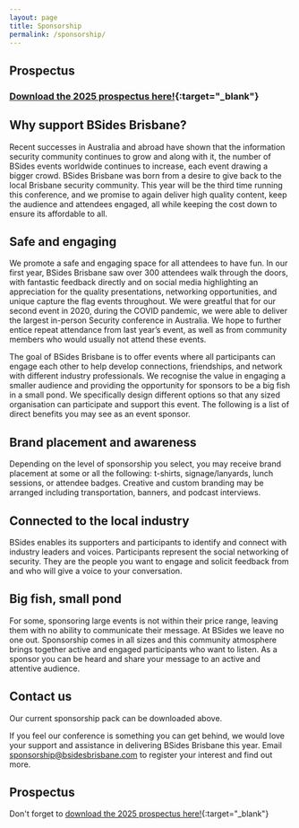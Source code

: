 ```yaml
---
layout: page
title: Sponsorship
permalink: /sponsorship/
---
```


## Prospectus
### [Download the 2025 prospectus here!](/assets/2025/sponsorship/2025_bne_prospectus.pdf){:target="_blank"}

## Why support BSides Brisbane?
Recent successes in Australia and abroad have shown that the information security community continues to grow and along with it, the number of BSides events worldwide continues to increase, each event drawing a bigger crowd. BSides Brisbane was born from a desire to give back to the local Brisbane security community. This year will be the third time running this conference, and we promise to again deliver high quality content, keep the audience and attendees engaged, all while keeping the cost down to ensure its affordable to all.

## Safe and engaging
We promote a safe and engaging space for all attendees to have fun. In our first year, BSides Brisbane saw over 300 attendees walk through the doors, with fantastic feedback directly and on social media highlighting an appreciation for the quality presentations, networking opportunities, and unique capture the flag events throughout. We were greatful that for our second event in 2020, during the COVID pandemic, we were able to deliver the largest in-person Security conference in Australia. We hope to further entice repeat attendance from last year’s event, as well as from community members who would usually not attend these events.

The goal of BSides Brisbane is to offer events where all participants can engage each other to help develop connections, friendships, and network with different industry professionals. We recognise the value in engaging a smaller audience and providing the opportunity for sponsors to be a big fish in a small pond. We specifically design different options so that any sized organisation can participate and support this event. The following is a list of direct benefits you may see as an event sponsor.

## Brand placement and awareness
Depending on the level of sponsorship you select, you may receive brand placement at some or all the following: t-shirts, signage/lanyards, lunch sessions, or attendee badges. Creative and custom branding may be arranged including transportation, banners, and podcast interviews.

## Connected to the local industry
BSides enables its supporters and participants to identify and connect with industry leaders and voices. Participants represent the social networking of security. They are the people you want to engage and solicit feedback from and who will give a voice to your conversation.

## Big fish, small pond
For some, sponsoring large events is not within their price range, leaving them with no ability to communicate their message. At BSides we leave no one out. Sponsorship comes in all sizes and this community atmosphere brings together active and engaged participants who want to listen. As a sponsor you can be heard and share your message to an active and attentive audience.

## Contact us
Our current sponsorship pack can be downloaded above.

If you feel our conference is something you can get behind, we would love your support and assistance in delivering BSides Brisbane this year. Email sponsorship@bsidesbrisbane.com to register your interest and find out more.

## Prospectus
Don't forget to [download the 2025 prospectus here!](/assets/2025/sponsorship/2025_bne_prospectus.pdf){:target="_blank"}